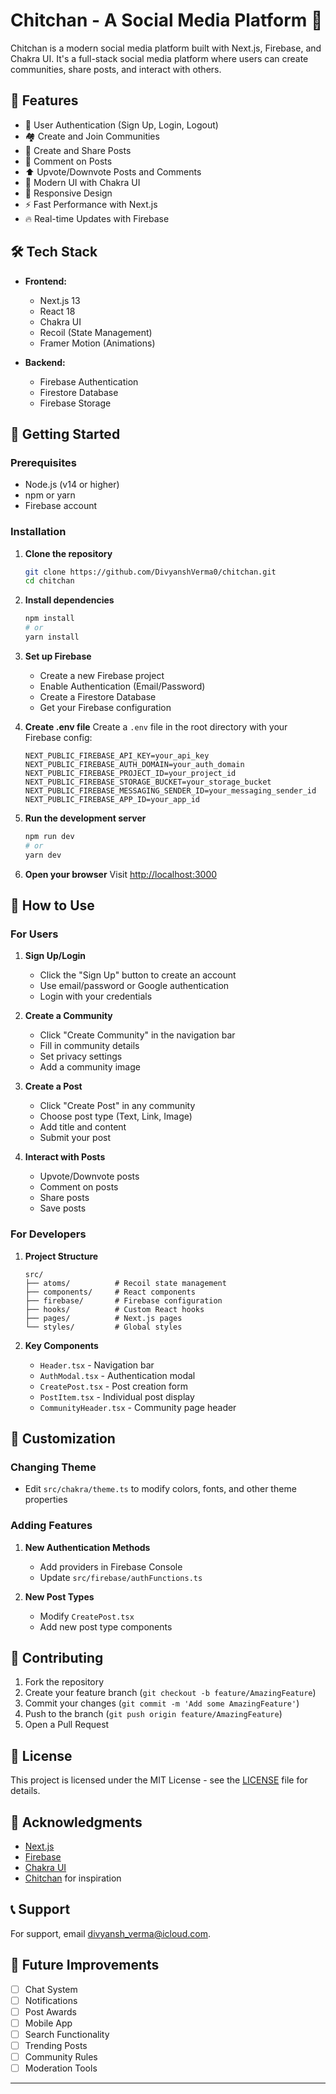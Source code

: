 # Chitchan - A Social Media Platform 🚀

Chitchan is a modern social media platform built with Next.js, Firebase, and Chakra UI. It's a full-stack social media platform where users can create communities, share posts, and interact with others.

## 🌟 Features

- 🔐 User Authentication (Sign Up, Login, Logout)
- 🏘️ Create and Join Communities
- 📝 Create and Share Posts
- 💬 Comment on Posts
- ⬆️ Upvote/Downvote Posts and Comments
- 🎨 Modern UI with Chakra UI
- 📱 Responsive Design
- ⚡ Fast Performance with Next.js
- 🔥 Real-time Updates with Firebase

## 🛠️ Tech Stack

- **Frontend:**
  - Next.js 13
  - React 18
  - Chakra UI
  - Recoil (State Management)
  - Framer Motion (Animations)

- **Backend:**
  - Firebase Authentication
  - Firestore Database
  - Firebase Storage

## 🚀 Getting Started

### Prerequisites

- Node.js (v14 or higher)
- npm or yarn
- Firebase account

### Installation

1. **Clone the repository**
   ```bash
   git clone https://github.com/DivyanshVerma0/chitchan.git
   cd chitchan
   ```

2. **Install dependencies**
   ```bash
   npm install
   # or
   yarn install
   ```

3. **Set up Firebase**
   - Create a new Firebase project
   - Enable Authentication (Email/Password)
   - Create a Firestore Database
   - Get your Firebase configuration

4. **Create .env file**
   Create a `.env` file in the root directory with your Firebase config:
   ```
   NEXT_PUBLIC_FIREBASE_API_KEY=your_api_key
   NEXT_PUBLIC_FIREBASE_AUTH_DOMAIN=your_auth_domain
   NEXT_PUBLIC_FIREBASE_PROJECT_ID=your_project_id
   NEXT_PUBLIC_FIREBASE_STORAGE_BUCKET=your_storage_bucket
   NEXT_PUBLIC_FIREBASE_MESSAGING_SENDER_ID=your_messaging_sender_id
   NEXT_PUBLIC_FIREBASE_APP_ID=your_app_id
   ```

5. **Run the development server**
   ```bash
   npm run dev
   # or
   yarn dev
   ```

6. **Open your browser**
   Visit [http://localhost:3000](http://localhost:3000)

## 📱 How to Use

### For Users
1. **Sign Up/Login**
   - Click the "Sign Up" button to create an account
   - Use email/password or Google authentication
   - Login with your credentials

2. **Create a Community**
   - Click "Create Community" in the navigation bar
   - Fill in community details
   - Set privacy settings
   - Add a community image

3. **Create a Post**
   - Click "Create Post" in any community
   - Choose post type (Text, Link, Image)
   - Add title and content
   - Submit your post

4. **Interact with Posts**
   - Upvote/Downvote posts
   - Comment on posts
   - Share posts
   - Save posts

### For Developers
1. **Project Structure**
   ```
   src/
   ├── atoms/          # Recoil state management
   ├── components/     # React components
   ├── firebase/       # Firebase configuration
   ├── hooks/          # Custom React hooks
   ├── pages/          # Next.js pages
   └── styles/         # Global styles
   ```

2. **Key Components**
   - `Header.tsx` - Navigation bar
   - `AuthModal.tsx` - Authentication modal
   - `CreatePost.tsx` - Post creation form
   - `PostItem.tsx` - Individual post display
   - `CommunityHeader.tsx` - Community page header

## 🔧 Customization

### Changing Theme
- Edit `src/chakra/theme.ts` to modify colors, fonts, and other theme properties

### Adding Features
1. **New Authentication Methods**
   - Add providers in Firebase Console
   - Update `src/firebase/authFunctions.ts`

2. **New Post Types**
   - Modify `CreatePost.tsx`
   - Add new post type components

## 🤝 Contributing

1. Fork the repository
2. Create your feature branch (`git checkout -b feature/AmazingFeature`)
3. Commit your changes (`git commit -m 'Add some AmazingFeature'`)
4. Push to the branch (`git push origin feature/AmazingFeature`)
5. Open a Pull Request

## 📝 License

This project is licensed under the MIT License - see the [LICENSE](LICENSE) file for details.

## 🙏 Acknowledgments

- [Next.js](https://nextjs.org/)
- [Firebase](https://firebase.google.com/)
- [Chakra UI](https://chakra-ui.com/)
- [Chitchan](https://github.com/DivyanshVerma0/Chitchan) for inspiration

## 📞 Support

For support, email divyansh_verma@icloud.com.

## 🎯 Future Improvements

- [ ] Chat System
- [ ] Notifications
- [ ] Post Awards
- [ ] Mobile App
- [ ] Search Functionality
- [ ] Trending Posts
- [ ] Community Rules
- [ ] Moderation Tools

---


